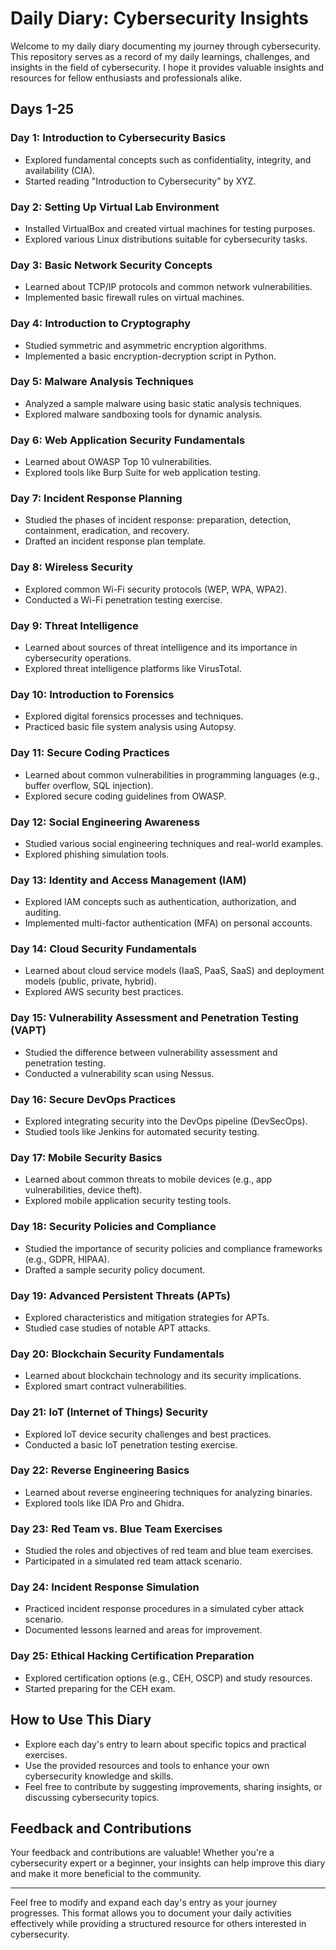 # Daily Diary: Cybersecurity Insights

Welcome to my daily diary documenting my journey through cybersecurity. This repository serves as a record of my daily learnings, challenges, and insights in the field of cybersecurity. I hope it provides valuable insights and resources for fellow enthusiasts and professionals alike.

## Days 1-25

### Day 1: Introduction to Cybersecurity Basics
- Explored fundamental concepts such as confidentiality, integrity, and availability (CIA).
- Started reading "Introduction to Cybersecurity" by XYZ.

### Day 2: Setting Up Virtual Lab Environment
- Installed VirtualBox and created virtual machines for testing purposes.
- Explored various Linux distributions suitable for cybersecurity tasks.

### Day 3: Basic Network Security Concepts
- Learned about TCP/IP protocols and common network vulnerabilities.
- Implemented basic firewall rules on virtual machines.

### Day 4: Introduction to Cryptography
- Studied symmetric and asymmetric encryption algorithms.
- Implemented a basic encryption-decryption script in Python.

### Day 5: Malware Analysis Techniques
- Analyzed a sample malware using basic static analysis techniques.
- Explored malware sandboxing tools for dynamic analysis.

### Day 6: Web Application Security Fundamentals
- Learned about OWASP Top 10 vulnerabilities.
- Explored tools like Burp Suite for web application testing.

### Day 7: Incident Response Planning
- Studied the phases of incident response: preparation, detection, containment, eradication, and recovery.
- Drafted an incident response plan template.

### Day 8: Wireless Security
- Explored common Wi-Fi security protocols (WEP, WPA, WPA2).
- Conducted a Wi-Fi penetration testing exercise.

### Day 9: Threat Intelligence
- Learned about sources of threat intelligence and its importance in cybersecurity operations.
- Explored threat intelligence platforms like VirusTotal.

### Day 10: Introduction to Forensics
- Explored digital forensics processes and techniques.
- Practiced basic file system analysis using Autopsy.

### Day 11: Secure Coding Practices
- Learned about common vulnerabilities in programming languages (e.g., buffer overflow, SQL injection).
- Explored secure coding guidelines from OWASP.

### Day 12: Social Engineering Awareness
- Studied various social engineering techniques and real-world examples.
- Explored phishing simulation tools.

### Day 13: Identity and Access Management (IAM)
- Explored IAM concepts such as authentication, authorization, and auditing.
- Implemented multi-factor authentication (MFA) on personal accounts.

### Day 14: Cloud Security Fundamentals
- Learned about cloud service models (IaaS, PaaS, SaaS) and deployment models (public, private, hybrid).
- Explored AWS security best practices.

### Day 15: Vulnerability Assessment and Penetration Testing (VAPT)
- Studied the difference between vulnerability assessment and penetration testing.
- Conducted a vulnerability scan using Nessus.

### Day 16: Secure DevOps Practices
- Explored integrating security into the DevOps pipeline (DevSecOps).
- Studied tools like Jenkins for automated security testing.

### Day 17: Mobile Security Basics
- Learned about common threats to mobile devices (e.g., app vulnerabilities, device theft).
- Explored mobile application security testing tools.

### Day 18: Security Policies and Compliance
- Studied the importance of security policies and compliance frameworks (e.g., GDPR, HIPAA).
- Drafted a sample security policy document.

### Day 19: Advanced Persistent Threats (APTs)
- Explored characteristics and mitigation strategies for APTs.
- Studied case studies of notable APT attacks.

### Day 20: Blockchain Security Fundamentals
- Learned about blockchain technology and its security implications.
- Explored smart contract vulnerabilities.

### Day 21: IoT (Internet of Things) Security
- Explored IoT device security challenges and best practices.
- Conducted a basic IoT penetration testing exercise.

### Day 22: Reverse Engineering Basics
- Learned about reverse engineering techniques for analyzing binaries.
- Explored tools like IDA Pro and Ghidra.

### Day 23: Red Team vs. Blue Team Exercises
- Studied the roles and objectives of red team and blue team exercises.
- Participated in a simulated red team attack scenario.

### Day 24: Incident Response Simulation
- Practiced incident response procedures in a simulated cyber attack scenario.
- Documented lessons learned and areas for improvement.

### Day 25: Ethical Hacking Certification Preparation
- Explored certification options (e.g., CEH, OSCP) and study resources.
- Started preparing for the CEH exam.

## How to Use This Diary
- Explore each day's entry to learn about specific topics and practical exercises.
- Use the provided resources and tools to enhance your own cybersecurity knowledge and skills.
- Feel free to contribute by suggesting improvements, sharing insights, or discussing cybersecurity topics.

## Feedback and Contributions
Your feedback and contributions are valuable! Whether you're a cybersecurity expert or a beginner, your insights can help improve this diary and make it more beneficial to the community.

---

Feel free to modify and expand each day's entry as your journey progresses. This format allows you to document your daily activities effectively while providing a structured resource for others interested in cybersecurity.
